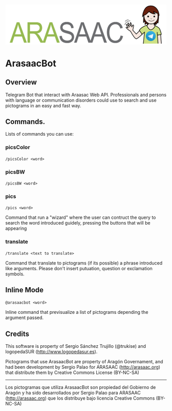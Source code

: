 ![Arasaac Logo](images/arasaacBot_hd.png)

# ArasaacBot

## Overview
Telegram Bot that interact with Araasac Web API. Professionals and persons with language or communication disorders could use to search and use pictograms in an easy and fast way.

## Commands.

Lists of commands you can use:

### picsColor

```/picsColor <word>```

### picsBW

```/picsBW <word>```

### pics

```/pics <word>```

Command that run a "wizard" where the user can contruct the query to search the word introduced guidely, pressing the buttons that will be appearing

### translate

  ```/translate <text to translate>```

  Command that translate to pictograms (if its possible) a phrase introduced like arguments.
  Please don't insert putuation, question or exclamation symbols.

## Inline Mode

```@arasaacbot <word>```

Inline command that previsualize a list of pictograms depending the argument passed.


## Credits
This software is property of Sergio Sánchez Trujillo (@trukise) and logopedaSUR (http://www.logopedasur.es).

Pictograms that use ArasaacBot are property of Aragón Governament, and had been development by Sergio Palao for ARASAAC (http://arasaac.org) that distribute them by Creative Commons License (BY-NC-SA)

---

Los pictogramas que utiliza ArasaacBot son propiedad del Gobierno
de Aragón y ha sido desarrollados por Sergio Palao para ARASAAC (http://arasaac.org)
que los distribuye bajo licencia Creative Commons (BY-NC-SA)
